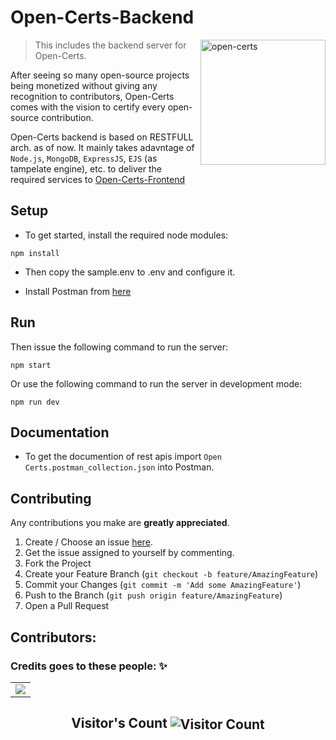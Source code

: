 # Open-Certs-Backend

<img alt="open-certs" align="right" width="200" src="https://user-images.githubusercontent.com/41825906/153617213-e956c616-4f4a-4d62-95af-2d4ac4d57942.png">

> This includes the backend server for Open-Certs.

After seeing so many open-source projects being monetized without giving any recognition to contributors, Open-Certs comes with the vision to certify every open-source contribution.

Open-Certs backend is based on RESTFULL arch. as of now. It mainly takes adavntage of `Node.js`, `MongoDB`, `ExpressJS`, `EJS` (as tampelate engine), etc. to deliver the required services to [Open-Certs-Frontend](https://github.com/open-certs/oc-frontend)


## Setup

- To get started, install the required node modules:

```
npm install
```
- Then copy the sample.env to .env and configure it.

- Install Postman from [here](https://www.postman.com/downloads/)

## Run
Then issue the following command to run the server:

```
npm start
```

Or use the following command to run the server in development mode:

```
npm run dev
```

## Documentation
- To get the documention of rest apis import `Open Certs.postman_collection.json` into Postman.

## Contributing

Any contributions you make are **greatly appreciated**.

1. Create / Choose an issue [here](https://github.com/open-certs/oc-backend/issues).
2. Get the issue assigned to yourself by commenting.
2. Fork the Project
2. Create your Feature Branch (`git checkout -b feature/AmazingFeature`)
3. Commit your Changes (`git commit -m 'Add some AmazingFeature'`)
4. Push to the Branch (`git push origin feature/AmazingFeature`)
5. Open a Pull Request



## Contributors:

### Credits goes to these people: ✨

<table>
	<tr>
		<td>
            <a href="https://github.com/open-certs/oc-backend/graphs/contributors">
                <img src="https://contrib.rocks/image?repo=open-certs/oc-backend" />
            </a>
		</td>
	</tr>
</table>
<p align="center">
  <h2 align="center">Visitor's Count <img align="center" src="https://profile-counter.glitch.me/open-certs/count.svg" alt="Visitor Count" /></h2>
</p>